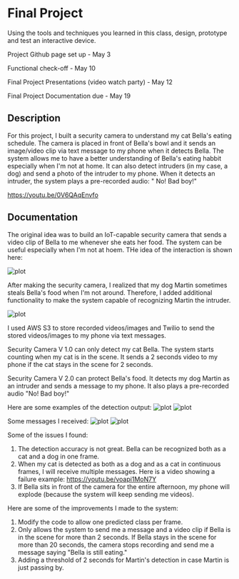 # Final Project

Using the tools and techniques you learned in this class, design, prototype and test an interactive device.

Project Github page set up - May 3

Functional check-off - May 10
 
Final Project Presentations (video watch party) - May 12

Final Project Documentation due - May 19

 
## Description
For this project, I built a security camera to understand my cat Bella's eating schedule. The camera is placed in front of Bella's bowl and it sends an image/video clip via text message to my phone when it detects Bella. The system allows me to have a better understanding of Bella's eating habbit especially when I'm not at home. It can also detect intruders (in my case, a dog) and send a photo of the intruder to my phone. When it detects an intruder, the system plays a pre-recorded audio: " No! Bad boy!"

https://youtu.be/0V6QAqEnvfo

## Documentation

The original idea was to build an IoT-capable security camera that sends a video clip of Bella to me whenever she eats her food. The system can be useful especially when I'm not at hoem. THe idea of the interaction is shown here:

![plot](storyboard1.jpg)

After making the security camera, I realized that my dog Martin sometimes steals Bella's food when I'm not around. Therefore, I added additional functionality to make the system capable of recognizing Martin the intruder.

![plot](storyboard2.jpg)

I used AWS S3 to store recorded videos/images and Twilio to send the stored videos/images to my phone via text messages.

Security Camera V 1.0 can only detect my cat Bella. The system starts counting when my cat is in the scene. It sends a 2 seconds video to my phone if the cat stays in the scene for 2 seconds.

Security Camera V 2.0 can protect Bella's food. It detects my dog Martin as an intruder and sends a message to my phone. It also plays a pre-recorded audio "No! Bad boy!"

Here are some examples of the detection output:
![plot](intruder.png)
![plot](cat.png)

Some messages I received:
![plot](message_intruder.png)
![plot](message_Bella.png)

Some of the issues I found:
1. The detection accuracy is not great. Bella can be recognized both as a cat and a dog in one frame.
2. When my cat is detected as both as a dog and as a cat in continuous frames, I will receive multiple messages. Here is a video showing a failure example: https://youtu.be/voapi1MoN7Y
3. If Bella sits in front of the camera for the entire afternoon, my phone will explode (because the system will keep sending me videos).

Here are some of the improvements I made to the system:
1. Modify the code to allow one predicted class per frame.
2. Only allows the system to send me a message and a video clip if Bella is in the scene for more than 2 seconds. If Bella stays in the scene for more than 20 seconds, the camera stops recording and send me a message saying "Bella is still eating."
3. Adding a threshold of 2 seconds for Martin's detection in case Martin is just passing by.
